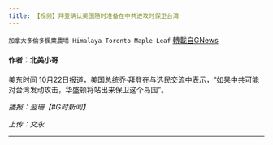 ```yaml
---
title: 【视频】拜登确认美国随时准备在中共进攻时保卫台湾
---
```

`加拿大多倫多楓葉農場 Himalaya Toronto Maple Leaf` [轉載自GNews](https://gnews.org/zh-hans/1615338/)

#### 作者：北美小哥

美东时间 10月22日报道，美国总统乔∙拜登在与选民交流中表示，“如果中共可能对台湾发动攻击，华盛顿将站出来保卫这个岛国”。

*播报：翌珊【#G时新闻】*

*上传：文永*

* * *
